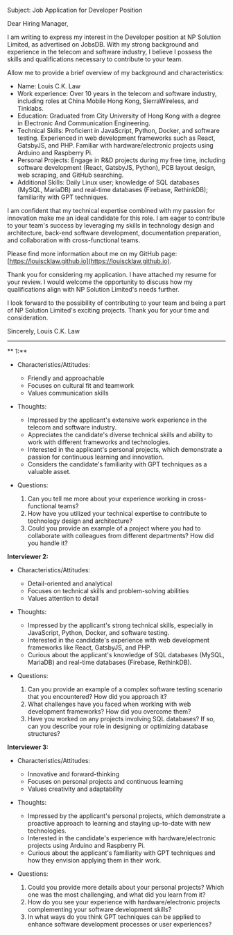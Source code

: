 Subject: Job Application for Developer Position

Dear Hiring Manager,

I am writing to express my interest in the Developer position at NP Solution Limited, as advertised on JobsDB. With my strong background and experience in the telecom and software industry, I believe I possess the skills and qualifications necessary to contribute to your team.

Allow me to provide a brief overview of my background and characteristics:

- Name: Louis C.K. Law
- Work experience: Over 10 years in the telecom and software industry, including roles at China Mobile Hong Kong, SierraWireless, and Tinklabs.
- Education: Graduated from City University of Hong Kong with a degree in Electronic And Communication Engineering.
- Technical Skills: Proficient in JavaScript, Python, Docker, and software testing. Experienced in web development frameworks such as React, GatsbyJS, and PHP. Familiar with hardware/electronic projects using Arduino and Raspberry Pi.
- Personal Projects: Engage in R&D projects during my free time, including software development (React, GatsbyJS, Python), PCB layout design, web scraping, and GitHub searching.
- Additional Skills: Daily Linux user; knowledge of SQL databases (MySQL, MariaDB) and real-time databases (Firebase, RethinkDB); familiarity with GPT techniques.

I am confident that my technical expertise combined with my passion for innovation make me an ideal candidate for this role. I am eager to contribute to your team's success by leveraging my skills in technology design and architecture, back-end software development, documentation preparation, and collaboration with cross-functional teams.

Please find more information about me on my GitHub page: [https://louiscklaw.github.io](https://louiscklaw.github.io).

Thank you for considering my application. I have attached my resume for your review. I would welcome the opportunity to discuss how my qualifications align with NP Solution Limited's needs further.

I look forward to the possibility of contributing to your team and being a part of NP Solution Limited's exciting projects. Thank you for your time and consideration.

Sincerely,
Louis C.K. Law

---

** 1:**

- Characteristics/Attitudes:
  - Friendly and approachable
  - Focuses on cultural fit and teamwork
  - Values communication skills

- Thoughts:
  - Impressed by the applicant's extensive work experience in the telecom and software industry.
  - Appreciates the candidate's diverse technical skills and ability to work with different frameworks and technologies.
  - Interested in the applicant's personal projects, which demonstrate a passion for continuous learning and innovation.
  - Considers the candidate's familiarity with GPT techniques as a valuable asset.

- Questions:
  1. Can you tell me more about your experience working in cross-functional teams?
  2. How have you utilized your technical expertise to contribute to technology design and architecture?
  3. Could you provide an example of a project where you had to collaborate with colleagues from different departments? How did you handle it?

**Interviewer 2:**

- Characteristics/Attitudes:
  - Detail-oriented and analytical
  - Focuses on technical skills and problem-solving abilities
  - Values attention to detail

- Thoughts:
  - Impressed by the applicant's strong technical skills, especially in JavaScript, Python, Docker, and software testing.
  - Interested in the candidate's experience with web development frameworks like React, GatsbyJS, and PHP.
  - Curious about the applicant's knowledge of SQL databases (MySQL, MariaDB) and real-time databases (Firebase, RethinkDB).
  
- Questions:
  	1. Can you provide an example of a complex software testing scenario that you encountered? How did you approach it?
  	2. What challenges have you faced when working with web development frameworks? How did you overcome them?
  	3. Have you worked on any projects involving SQL databases? If so, can you describe your role in designing or optimizing database structures?

**Interviewer 3:**

- Characteristics/Attitudes:
  - Innovative and forward-thinking
  - Focuses on personal projects and continuous learning
  - Values creativity and adaptability

- Thoughts:
  - Impressed by the applicant's personal projects, which demonstrate a proactive approach to learning and staying up-to-date with new technologies.
  - Interested in the candidate's experience with hardware/electronic projects using Arduino and Raspberry Pi.
  - Curious about the applicant's familiarity with GPT techniques and how they envision applying them in their work.

- Questions:
  	1. Could you provide more details about your personal projects? Which one was the most challenging, and what did you learn from it?
  	2. How do you see your experience with hardware/electronic projects complementing your software development skills?
  	3. In what ways do you think GPT techniques can be applied to enhance software development processes or user experiences?
